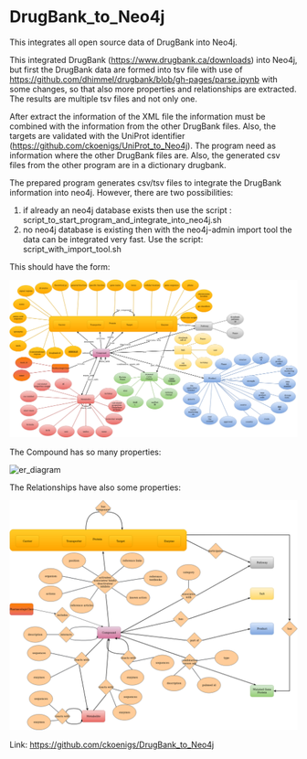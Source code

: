 # DrugBank_to_Neo4j
This integrates all open source data of DrugBank into Neo4j.

This integrated DrugBank (https://www.drugbank.ca/downloads) into Neo4j, but first the DrugBank data are formed into tsv file with use of https://github.com/dhimmel/drugbank/blob/gh-pages/parse.ipynb
with some changes, so that also more properties and relationships are extracted. The results are multiple tsv files and not only one.

After extract the information of the XML file the information must be combined with the information from the other DrugBank files. Also, the targets are validated with the UniProt identifier (https://github.com/ckoenigs/UniProt_to_Neo4j). The program need as information where the other DrugBank files are. Also, the generated csv files from the other program are in a dictionary drugbank.

The prepared program generates csv/tsv files to integrate the DrugBank information into neo4j. However, there are two possibilities:
1. if already an neo4j database exists then use the script : script_to_start_program_and_integrate_into_neo4j.sh 
2. no neo4j database is existing then with the neo4j-admin import tool the data can be integrated very fast. Use the script: script_with_import_tool.sh

This should have the form:

![er_diagram](https://github.com/ckoenigs/DrugBank_to_Neo4j/blob/master/drugbank_er.png)

The Compound has so many properties:

![er_diagram](https://github.com/ckoenigs/DrugBank_to_Neo4j/blob/master/drugbank_compound.png)

The Relationships have also some properties:

![er_diagram](https://github.com/ckoenigs/DrugBank_to_Neo4j/blob/master/drugbank_er_rela.png)



Link: https://github.com/ckoenigs/DrugBank_to_Neo4j

